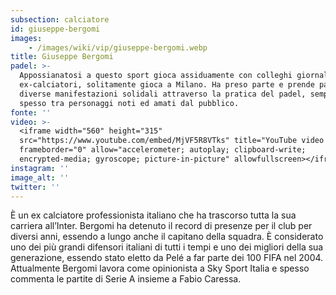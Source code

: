 ```yaml
---
subsection: calciatore
id: giuseppe-bergomi
images: 
    - /images/wiki/vip/giuseppe-bergomi.webp
title: Giuseppe Bergomi
padel: >-
  Appossianatosi a questo sport gioca assiduamente con colleghi giornalisti ed
  ex-calciatori, solitamente gioca a Milano. Ha preso parte e prende parte a
  diverse manifestazioni solidali attraverso la pratica del padel, sempre più
  spesso tra personaggi noti ed amati dal pubblico.
fonte: ''
video: >-
  <iframe width="560" height="315"
  src="https://www.youtube.com/embed/MjVF5R8VTks" title="YouTube video player"
  frameborder="0" allow="accelerometer; autoplay; clipboard-write;
  encrypted-media; gyroscope; picture-in-picture" allowfullscreen></iframe>
instagram: ''
image_alt: ''
twitter: ''
---
```

È un ex calciatore professionista italiano che ha trascorso tutta la sua carriera all’Inter. Bergomi ha detenuto il record di presenze per il club per diversi anni, essendo a lungo anche il capitano della squadra. È considerato uno dei più grandi difensori italiani di tutti i tempi e uno dei migliori della sua generazione, essendo stato eletto da Pelé a far parte dei 100 FIFA nel 2004. Attualmente Bergomi lavora come opinionista a Sky Sport Italia e spesso commenta le partite di Serie A insieme a Fabio Caressa.